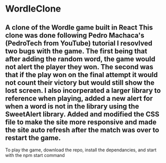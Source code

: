 # WordleClone
A clone of the Wordle game built in React
This clone was done following Pedro Machaca's (PedroTech from YouTube) tutorial
I resovlved two bugs with the game. The first being that after adding the random word, the game would not alert the player they won.
The second was that if the play won on the final attempt it would not count their victory but would still show the lost screen.
I also incorperated a larger library to reference when playing, added a new alert for when a word is not in the library using the SweetAlert library.
Added and modified the CSS file to make the site more responsive and made the site auto refresh after the match was over to restart the game.
---------------------------------------------------------------------------------------------------------------------------------------------------------------------
To play the game, download the repo, install the dependancies, and start with the npm start command
